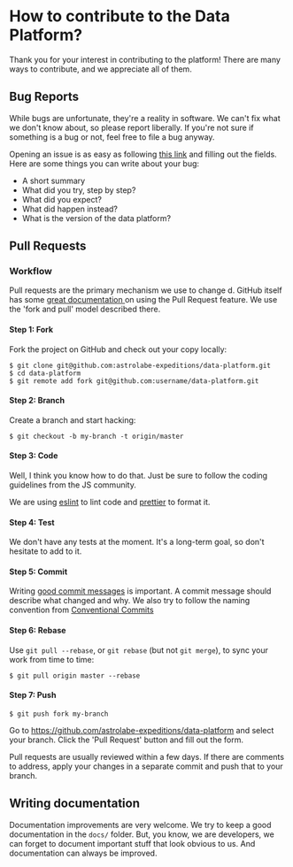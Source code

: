 # How to contribute to the Data Platform?

Thank you for your interest in contributing to the platform! There are many ways to
contribute, and we appreciate all of them.

## Bug Reports

While bugs are unfortunate, they're a reality in software. We can't fix what we
don't know about, so please report liberally. If you're not sure if something is
a bug or not, feel free to file a bug anyway.

Opening an issue is as easy as following
[this link](https://github.com/astrolabe-expeditions/data-platform/issues/new) and filling out the
fields. Here are some things you can write about your bug:

- A short summary
- What did you try, step by step?
- What did you expect?
- What did happen instead?
- What is the version of the data platform?

## Pull Requests

### Workflow

Pull requests are the primary mechanism we use to change d. GitHub itself has
some [great documentation ](https://docs.github.com/en/pull-requests/collaborating-with-pull-requests/getting-started/about-collaborative-development-models)
on using the Pull Request feature. We use the 'fork and pull' model described
there.

#### Step 1: Fork

Fork the project on GitHub and check out your copy locally:

```
$ git clone git@github.com:astrolabe-expeditions/data-platform.git
$ cd data-platform
$ git remote add fork git@github.com:username/data-platform.git
```

#### Step 2: Branch

Create a branch and start hacking:

```
$ git checkout -b my-branch -t origin/master
```

#### Step 3: Code

Well, I think you know how to do that. Just be sure to follow the coding
guidelines from the JS community.

We are using [eslint](https://eslint.org/) to lint code and [prettier](https://prettier.io/) to format it.

#### Step 4: Test

We don't have any tests at the moment. It's a long-term goal, so don't hesitate to add to it.

#### Step 5: Commit

Writing
[good commit messages](http://tbaggery.com/2008/04/19/a-note-about-git-commit-messages.html)
is important. A commit message should describe what changed and why. We also try to follow the naming
convention from [Conventional Commits](https://www.conventionalcommits.org/en/v1.0.0/)

#### Step 6: Rebase

Use `git pull --rebase`, or `git rebase` (but not `git merge`), to sync your
work from time to time:

```
$ git pull origin master --rebase
```

#### Step 7: Push

```
$ git push fork my-branch
```

Go to https://github.com/astrolabe-expeditions/data-platform and select your branch. Click the
'Pull Request' button and fill out the form.

Pull requests are usually reviewed within a few days. If there are comments to
address, apply your changes in a separate commit and push that to your branch.

## Writing documentation

Documentation improvements are very welcome. We try to keep a good documentation
in the `docs/` folder. But, you know, we are developers, we can forget to
document important stuff that look obvious to us. And documentation can always
be improved.
